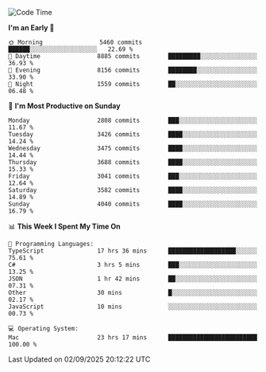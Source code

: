 <!--START_SECTION:waka-->
![Code Time](http://img.shields.io/badge/Code%20Time-5%2C335%20hrs%2038%20mins-blue)

**I'm an Early 🐤** 

```text
🌞 Morning                5460 commits        ██████░░░░░░░░░░░░░░░░░░░   22.69 % 
🌆 Daytime                8885 commits        █████████░░░░░░░░░░░░░░░░   36.93 % 
🌃 Evening                8156 commits        ████████░░░░░░░░░░░░░░░░░   33.90 % 
🌙 Night                  1559 commits        ██░░░░░░░░░░░░░░░░░░░░░░░   06.48 % 
```
📅 **I'm Most Productive on Sunday** 

```text
Monday                   2808 commits        ███░░░░░░░░░░░░░░░░░░░░░░   11.67 % 
Tuesday                  3426 commits        ████░░░░░░░░░░░░░░░░░░░░░   14.24 % 
Wednesday                3475 commits        ████░░░░░░░░░░░░░░░░░░░░░   14.44 % 
Thursday                 3688 commits        ████░░░░░░░░░░░░░░░░░░░░░   15.33 % 
Friday                   3041 commits        ███░░░░░░░░░░░░░░░░░░░░░░   12.64 % 
Saturday                 3582 commits        ████░░░░░░░░░░░░░░░░░░░░░   14.89 % 
Sunday                   4040 commits        ████░░░░░░░░░░░░░░░░░░░░░   16.79 % 
```


📊 **This Week I Spent My Time On** 

```text
💬 Programming Languages: 
TypeScript               17 hrs 36 mins      ███████████████████░░░░░░   75.61 % 
C#                       3 hrs 5 mins        ███░░░░░░░░░░░░░░░░░░░░░░   13.25 % 
JSON                     1 hr 42 mins        ██░░░░░░░░░░░░░░░░░░░░░░░   07.31 % 
Other                    30 mins             █░░░░░░░░░░░░░░░░░░░░░░░░   02.17 % 
JavaScript               10 mins             ░░░░░░░░░░░░░░░░░░░░░░░░░   00.73 % 

💻 Operating System: 
Mac                      23 hrs 17 mins      █████████████████████████   100.00 % 
```


 Last Updated on 02/09/2025 20:12:22 UTC
<!--END_SECTION:waka-->
